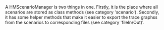 A HMScenarioManager is two things in one. Firstly, it is the place where all scenarios are stored as class methods (see category 'scenario'). Secondly, it has some helper methods that make it easier to export the trace graphss from the scenarios to corresponding files (see category 'fileIn/Out)'.